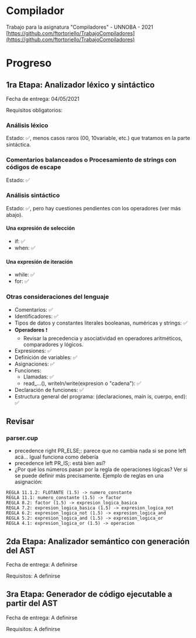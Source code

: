 # Compilador
Trabajo para la asignatura "Compiladores" - UNNOBA - 2021
[https://github.com/ftortoriello/TrabajoCompiladores](https://github.com/ftortoriello/TrabajoCompiladores)

# Progreso

## 1ra Etapa: Analizador léxico y sintáctico

Fecha de entrega: 04/05/2021

Requisitos obligatorios:

### Análisis léxico
Estado: :white_check_mark:, menos casos raros (00, 10variable, etc.) que tratamos en la parte sintáctica.

### Comentarios balanceados o Procesamiento de strings con códigos de escape
Estado: :white_check_mark:	

### Análisis sintáctico
Estado: :white_check_mark:, pero hay cuestiones pendientes con los operadores (ver más abajo).

#### Una expresión de selección
* if: :white_check_mark:	
* when: :white_check_mark:	

#### Una expresión de iteración
* while: :white_check_mark:	
* for: :white_check_mark:	

### Otras consideraciones del lenguaje
* Comentarios: :white_check_mark:	
* Identificadores: :white_check_mark:	
* Tipos de datos y constantes literales booleanas, numéricas y strings: :white_check_mark:	
* **Operadores** :exclamation:
  * Revisar la precedencia y asociatividad en operadores aritméticos, comparadores y lógicos.
* Expresiones: :white_check_mark:	
* Definición de variables: :white_check_mark:	
* Asignaciones: :white_check_mark:	
* Funciones:
  * Llamadas: :white_check_mark:	
  * read_...(), writeln/write(expresion o "cadena"): :white_check_mark:	
* Declaración de funciones: :white_check_mark:	
* Estructura general del programa: (declaraciones, main is, cuerpo, end): :white_check_mark:	

## Revisar
### parser.cup
* precedence right PR_ELSE;: parece que no cambia nada si se pone left acá... Igual funciona como debería
* precedence left PR_IS;: está bien así?
* ¿Por qué los números pasan por la regla de operaciones lógicas? Ver si se puede definir más precisamente. Ejemplo de reglas en una asignación:
```
REGLA 11.1.2: FLOTANTE (1.5) -> numero_constante
REGLA 11.1: numero_constante (1.5) -> factor
REGLA 8.2: factor (1.5) -> expresion_logica_basica
REGLA 7.2: expresion_logica_basica (1.5) -> expresion_logica_not
REGLA 6.2: expresion_logica_not (1.5) -> expresion_logica_and
REGLA 5.2: expresion_logica_and (1.5) -> expresion_logica_or
REGLA 4.1: expresion_logica_or (1.5) -> operacion
```

## 2da Etapa: Analizador semántico con generación del AST

Fecha de entrega: A definirse

Requisitos:
A definirse


## 3ra Etapa: Generador de código ejecutable a partir del AST

Fecha de entrega: A definirse

Requisitos:
A definirse
